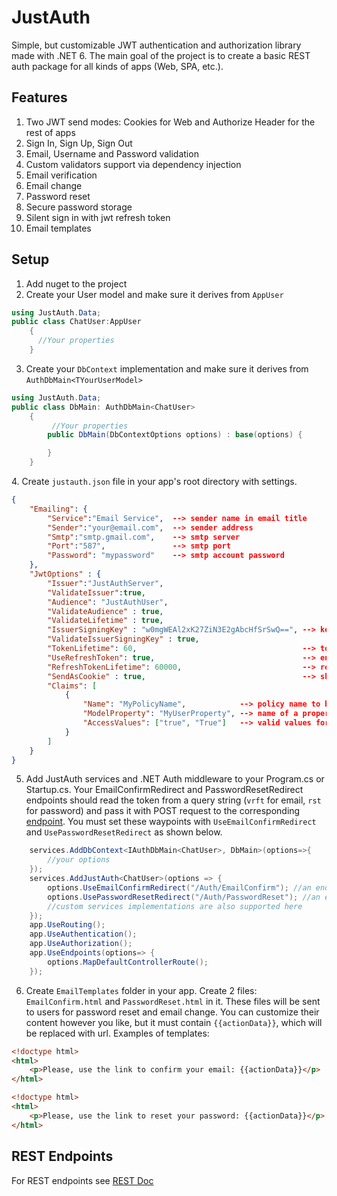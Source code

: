 # JustAuth
Simple, but customizable JWT authentication and authorization library made with .NET 6. The main goal of the project is to create a basic REST auth package for all kinds of apps (Web, SPA, etc.).
## Features
1. Two JWT send modes: Cookies for Web and Authorize Header for the rest of apps
2. Sign In, Sign Up, Sign Out
3. Email, Username and Password validation
4. Custom validators support via dependency injection
5. Email verification
6. Email change
7. Password reset
8. Secure password storage
9. Silent sign in with jwt refresh token
10. Email templates
## Setup
1. Add nuget to the project
2. Create your User model and make sure it derives from ``AppUser``
```C#
using JustAuth.Data;
public class ChatUser:AppUser
    {
      //Your properties
    }
```
3. Create your ``DbContext`` implementation and make sure it derives from ``AuthDbMain<TYourUserModel>``
```C#
using JustAuth.Data;
public class DbMain: AuthDbMain<ChatUser>
    {
         //Your properties
        public DbMain(DbContextOptions options) : base(options) {

        }
    }
```
4.<span id="justauthjson" hidden></span> Create ``justauth.json`` file in your app's root directory with settings.
```json
{
    "Emailing": {
        "Service":"Email Service",  --> sender name in email title
        "Sender":"your@email.com",  --> sender address
        "Smtp":"smtp.gmail.com",    --> smtp server
        "Port":"587",               --> smtp port
        "Password": "mypassword"    --> smtp account password
    },
    "JwtOptions" : {
        "Issuer":"JustAuthServer",
        "ValidateIssuer":true,
        "Audience": "JustAuthUser",
        "ValidateAudience" : true,
        "ValidateLifetime" : true,
        "IssuerSigningKey" : "w0mgWEAl2xK27ZiN3E2gAbcHfSrSwQ==", --> key length must be 32 bytes(!) length
        "ValidateIssuerSigningKey" : true,
        "TokenLifetime": 60,                                     --> token lifetime in minutes
        "UseRefreshToken": true,                                 --> enable refresh token functionality
        "RefreshTokenLifetime": 60000,                           --> refresh token lifetime in minutes
        "SendAsCookie" : true,                                   --> should tokens be sent in secure cookies, if false jwt will be sent as part of json response
        "Claims": [
            {
                "Name": "MyPolicyName",            --> policy name to be used with [Authorize]
                "ModelProperty": "MyUserProperty", --> name of a property of your user model, its value is included into jwt tokens
                "AccessValues": ["true", "True"]   --> valid values for policy
            }
        ]
    }
}
```
5. Add JustAuth services and .NET Auth middleware to your Program.cs or Startup.cs. Your EmailConfirmRedirect and PasswordResetRedirect endpoints should read the token from a query string (``vrft`` for email, ``rst`` for password) and pass it with POST request to the corresponding [endpoint](https://github.com/Vansh0t/JustAuth/blob/master/REST.md#post-authemailvrf). You must set these waypoints with ``UseEmailConfirmRedirect`` and ``UsePasswordResetRedirect`` as shown below.
```C#
    services.AddDbContext<IAuthDbMain<ChatUser>, DbMain>(options=>{
        //your options
    });
    services.AddJustAuth<ChatUser>(options => {
        options.UseEmailConfirmRedirect("/Auth/EmailConfirm"); //an endpoint to which user will be sent by email confirmation email message
        options.UsePasswordResetRedirect("/Auth/PasswordReset"); //an endpoint to which user will be sent by password reset email message
        //custom services implementations are also supported here
    });
    app.UseRouting();
    app.UseAuthentication();
    app.UseAuthorization();
    app.UseEndpoints(options=> {
        options.MapDefaultControllerRoute();
    });
```
6. Create ``EmailTemplates`` folder in your app. Create 2 files: ``EmailConfirm.html`` and ``PasswordReset.html`` in it. These files will be sent to users for password reset and email change. You can customize their content however you like, but it must contain ``{{actionData}}``, which will be replaced with url. Examples of templates:
```html
<!doctype html>
<html>
    <p>Please, use the link to confirm your email: {{actionData}}</p>
</html>
```
```html
<!doctype html>
<html>
    <p>Please, use the link to reset your password: {{actionData}}</p>
</html>
```
## REST Endpoints
For REST endpoints see [REST Doc](https://github.com/Vansh0t/JustAuth/blob/master/REST.md)
